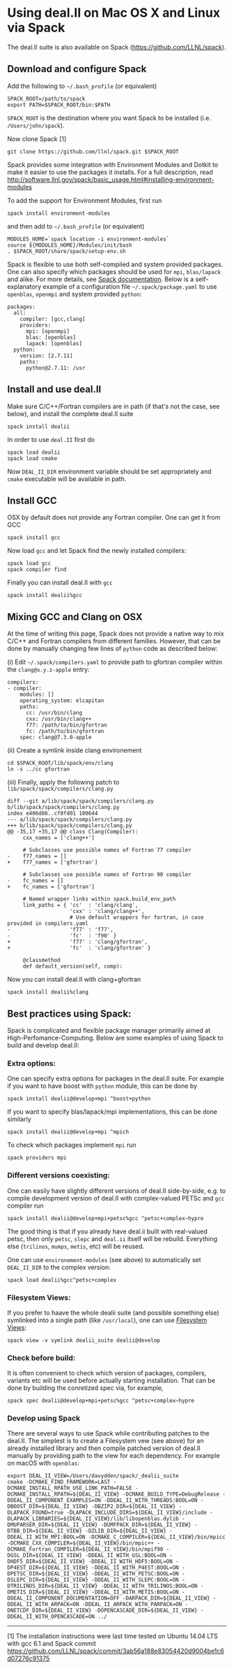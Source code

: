 # Using deal.II on Mac OS X and Linux via Spack

The deal.II suite is also available on Spack (https://github.com/LLNL/spack).

## Download and configure Spack

Add the following to `~/.bash_profile` (or equivalent)
```
SPACK_ROOT=/path/to/spack
export PATH=$SPACK_ROOT/bin:$PATH
```
`SPACK_ROOT` is the destination where you want Spack to be installed (i.e. `/Users/john/spack`).

Now clone Spack [1]
```
git clone https://github.com/llnl/spack.git $SPACK_ROOT
```

Spack provides some integration with Environment Modules and Dotkit to make it easier to use the packages it installs. For a full description, read http://software.llnl.gov/spack/basic_usage.html#installing-environment-modules

To add the support for Environment Modules, first run
```
spack install environment-modules
```
and then add to `~/.bash_profile` (or equivalent)
```
MODULES_HOME=`spack location -i environment-modules`
source ${MODULES_HOME}/Modules/init/bash
. $SPACK_ROOT/share/spack/setup-env.sh
```

Spack is flexible to use both self-compiled and system provided packages. One can also specify which packages should be used for `mpi`, `blas/lapack` and alike. For more details, see [Spack documentation](http://software.llnl.gov/spack/features.html). Below is a self-explanatory example of a configuration file `~/.spack/package.yaml` to use `openblas`, `openmpi` and system provided `python`:
```
packages:
  all:
    compiler: [gcc,clang]
    providers:
      mpi: [openmpi]
      blas: [openblas]
      lapack: [openblas]
  python:
    version: [2.7.11]
    paths:
      python@2.7.11: /usr
```

## Install and use deal.II
Make sure C/C++/Fortran compilers are in path (if that's not the case, see below),
and install the complete deal.II suite
```
spack install dealii
```
In order to use `deal.II` first do 
```
spack load dealii
spack load cmake
```
Now `DEAL_II_DIR` environment variable should be set appropriately and `cmake` executable will be available in path.

## Install GCC
OSX by default does not provide any Fortran compiler.
One can get it from GCC

```
spack install gcc
```

Now load `gcc` and let Spack find the newly installed compilers:
```
spack load gcc
spack compiler find
```
Finally you can install deal.II with `gcc`
```
spack install dealii%gcc
```

## Mixing GCC and Clang on OSX

At the time of writing this page, Spack does not provide a native way to mix C/C++ and Fortran compilers from different families. However, that can be done by manually changing few lines of `python` code as described below:

(i) Edit `~/.spack/compilers.yaml` to provide path to gfortran compiler within the `clang@x.y.z-apple` entry:
```
compilers:
- compiler:
    modules: []
    operating_system: elcapitan
    paths:
      cc: /usr/bin/clang
      cxx: /usr/bin/clang++
      f77: /path/to/bin/gfortran
      fc: /path/to/bin/gfortran
    spec: clang@7.3.0-apple
```

(ii) Create a symlink inside clang environement
```
cd $SPACK_ROOT/lib/spack/env/clang
ln -s ../cc gfortran
```

(iii) Finally, apply the following patch to `lib/spack/spack/compilers/clang.py`
```
diff --git a/lib/spack/spack/compilers/clang.py b/lib/spack/spack/compilers/clang.py
index e406d86..cf8fd01 100644
--- a/lib/spack/spack/compilers/clang.py
+++ b/lib/spack/spack/compilers/clang.py
@@ -35,17 +35,17 @@ class Clang(Compiler):
     cxx_names = ['clang++']

     # Subclasses use possible names of Fortran 77 compiler
-    f77_names = []
+    f77_names = ['gfortran']

     # Subclasses use possible names of Fortran 90 compiler
-    fc_names = []
+    fc_names = ['gfortran']

     # Named wrapper links within spack.build_env_path
     link_paths = { 'cc'  : 'clang/clang',
                    'cxx' : 'clang/clang++',
                    # Use default wrappers for fortran, in case provided in compilers.yaml
-                   'f77' : 'f77',
-                   'fc'  : 'f90' }
+                   'f77' : 'clang/gfortran',
+                   'fc'  : 'clang/gfortran' }

     @classmethod
     def default_version(self, comp):
```

Now you can install deal.II with clang+gfortran
```
spack install dealii%clang
```

## Best practices using Spack:

Spack is complicated and flexible package manager primarily aimed at High-Perfomance-Computing.
Below are some examples of using Spack to build and develop deal.II:

### Extra options:
One can specify extra options for packages in the deal.II suite. For example if you want to have boost with `python` module, this can be done by
```
spack install dealii@develop+mpi ^boost+python
```

If you want to specify blas/lapack/mpi implementations, this can be done similarly
```
spack install dealii@develop+mpi ^mpich
```
To check which packages implement `mpi` run
```
spack providers mpi
```

### Different versions coexisting:
One can easily have slightly different versions of deal.II side-by-side, e.g. to compile development version of deal.II with complex-valued PETSc and `gcc` compiler run
```
spack install dealii@develop+mpi+petsc%gcc ^petsc+complex~hypre
```
The good thing is that if you already have deal.ii built with real-valued petsc, then only `petsc`, `slepc` and `deal.ii` itself will be rebuild. Everything else (`trilinos`, `mumps`, `metis`, etc) will be reused.

One can use `environement-modules` (see above) to automatically set `DEAL_II_DIR` to the complex version: 
```
spack load dealii%gcc^petsc+complex
```

### Filesystem Views:
If you prefer to haave the whole dealii suite (and possible something else) symlinked into a single path (like `/usr/local`), one can use [Filesystem Views](http://software.llnl.gov/spack/basic_usage.html#filesystem-views):
```
spack view -v symlink dealii_suite dealii@develop
```

### Check before build:
It is often convenient to check which version of packages, compilers, variants etc will be used before actually starting installation. That can be done by building the conretized spec via, for example, 
```
spack spec dealii@develop+mpi+petsc%gcc ^petsc+complex~hypre
```

### Develop using Spack
There are several ways to use Spack while contributing patches to the deal.II. The simplest is to create a Filesystem vew (see above) for an already installed library and then compile patched version of deal.II manually by providing path to the view for each dependency. For example on macOS with `openblas`:
```
export DEAL_II_VIEW=/Users/davydden/spack/_dealii_suite
cmake -DCMAKE_FIND_FRAMEWORK=LAST -DCMAKE_INSTALL_RPATH_USE_LINK_PATH=FALSE -DCMAKE_INSTALL_RPATH=${DEAL_II_VIEW} -DCMAKE_BUILD_TYPE=DebugRelease -DDEAL_II_COMPONENT_EXAMPLES=ON -DDEAL_II_WITH_THREADS:BOOL=ON -DBOOST_DIR=${DEAL_II_VIEW} -DBZIP2_DIR=${DEAL_II_VIEW} -DLAPACK_FOUND=true -DLAPACK_INCLUDE_DIRS=${DEAL_II_VIEW}/include -DLAPACK_LIBRARIES=${DEAL_II_VIEW}/lib/libopenblas.dylib -DMUPARSER_DIR=${DEAL_II_VIEW} -DUMFPACK_DIR=${DEAL_II_VIEW} -DTBB_DIR=${DEAL_II_VIEW} -DZLIB_DIR=${DEAL_II_VIEW} -DDEAL_II_WITH_MPI:BOOL=ON -DCMAKE_C_COMPILER=${DEAL_II_VIEW}/bin/mpicc -DCMAKE_CXX_COMPILER=${DEAL_II_VIEW}/bin/mpic++ -DCMAKE_Fortran_COMPILER=${DEAL_II_VIEW}/bin/mpif90 -DGSL_DIR=${DEAL_II_VIEW} -DDEAL_II_WITH_GSL:BOOL=ON -DHDF5_DIR=${DEAL_II_VIEW} -DDEAL_II_WITH_HDF5:BOOL=ON -DP4EST_DIR=${DEAL_II_VIEW} -DDEAL_II_WITH_P4EST:BOOL=ON -DPETSC_DIR=${DEAL_II_VIEW} -DDEAL_II_WITH_PETSC:BOOL=ON -DSLEPC_DIR=${DEAL_II_VIEW} -DDEAL_II_WITH_SLEPC:BOOL=ON -DTRILINOS_DIR=${DEAL_II_VIEW} -DDEAL_II_WITH_TRILINOS:BOOL=ON -DMETIS_DIR=${DEAL_II_VIEW} -DDEAL_II_WITH_METIS:BOOL=ON -DDEAL_II_COMPONENT_DOCUMENTATION=OFF -DARPACK_DIR=${DEAL_II_VIEW} -DDEAL_II_WITH_ARPACK=ON -DDEAL_II_ARPACK_WITH_PARPACK=ON -DNETCDF_DIR=${DEAL_II_VIEW} -DOPENCASCADE_DIR=${DEAL_II_VIEW} -DDEAL_II_WITH_OPENCASCADE=ON ../
```


------
[1] The installation instructions were last time tested on Ubuntu 14.04 LTS with gcc 6.1 and Spack commit  https://github.com/LLNL/spack/commit/3ab56a188e83054420d9004be1c6d07276c91375